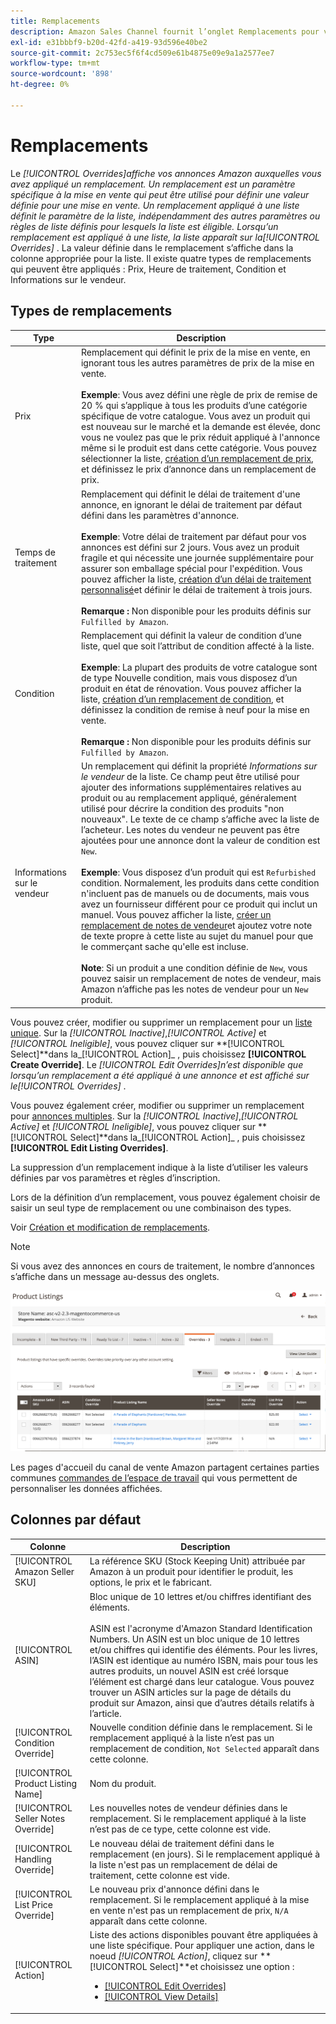 ```yaml
---
title: Remplacements
description: Amazon Sales Channel fournit l’onglet Remplacements pour vous aider à identifier et à gérer la façon dont vous appliquez des remplacements dans vos annonces Amazon.
exl-id: e31bbbf9-b20d-42fd-a419-93d596e40be2
source-git-commit: 2c753ec5f6f4cd509e61b4875e09e9a1a2577ee7
workflow-type: tm+mt
source-wordcount: '898'
ht-degree: 0%

---
```


# Remplacements

Le _[!UICONTROL Overrides]_affiche vos annonces Amazon auxquelles vous avez appliqué un remplacement. Un remplacement est un paramètre spécifique à la mise en vente qui peut être utilisé pour définir une valeur définie pour une mise en vente. Un remplacement appliqué à une liste définit le paramètre de la liste, indépendamment des autres paramètres ou règles de liste définis pour lesquels la liste est éligible. Lorsqu’un remplacement est appliqué à une liste, la liste apparaît sur la_[!UICONTROL Overrides]_ . La valeur définie dans le remplacement s’affiche dans la colonne appropriée pour la liste. Il existe quatre types de remplacements qui peuvent être appliqués : Prix, Heure de traitement, Condition et Informations sur le vendeur.

## Types de remplacements

| Type | Description |
|---|---|
| Prix | Remplacement qui définit le prix de la mise en vente, en ignorant tous les autres paramètres de prix de la mise en vente. <br><br>**Exemple**: Vous avez défini une règle de prix de remise de 20 % qui s’applique à tous les produits d’une catégorie spécifique de votre catalogue. Vous avez un produit qui est nouveau sur le marché et la demande est élevée, donc vous ne voulez pas que le prix réduit appliqué à l&#39;annonce même si le produit est dans cette catégorie. Vous pouvez sélectionner la liste, [création d’un remplacement de prix](./creating-editing-overrides.md#edit-override-single-listing), et définissez le prix d’annonce dans un remplacement de prix. |
| Temps de traitement | Remplacement qui définit le délai de traitement d&#39;une annonce, en ignorant le délai de traitement par défaut défini dans les paramètres d&#39;annonce.<br><br>**Exemple**: Votre délai de traitement par défaut pour vos annonces est défini sur 2 jours. Vous avez un produit fragile et qui nécessite une journée supplémentaire pour assurer son emballage spécial pour l&#39;expédition. Vous pouvez afficher la liste, [création d’un délai de traitement personnalisé](./creating-editing-overrides.md#edit-override-single-listing)et définir le délai de traitement à trois jours.<br><br>**Remarque :** Non disponible pour les produits définis sur `Fulfilled by Amazon`. |
| Condition | Remplacement qui définit la valeur de condition d’une liste, quel que soit l’attribut de condition affecté à la liste.<br><br>**Exemple**: La plupart des produits de votre catalogue sont de type Nouvelle condition, mais vous disposez d’un produit en état de rénovation. Vous pouvez afficher la liste, [création d’un remplacement de condition](./creating-editing-overrides.md#edit-override-single-listing), et définissez la condition de remise à neuf pour la mise en vente.<br><br>**Remarque :** Non disponible pour les produits définis sur `Fulfilled by Amazon`. |
| Informations sur le vendeur | Un remplacement qui définit la propriété _Informations sur le vendeur_ de la liste. Ce champ peut être utilisé pour ajouter des informations supplémentaires relatives au produit ou au remplacement appliqué, généralement utilisé pour décrire la condition des produits &quot;non nouveaux&quot;. Le texte de ce champ s’affiche avec la liste de l’acheteur. Les notes du vendeur ne peuvent pas être ajoutées pour une annonce dont la valeur de condition est `New`. <br><br>**Exemple**: Vous disposez d’un produit qui est `Refurbished` condition. Normalement, les produits dans cette condition n&#39;incluent pas de manuels ou de documents, mais vous avez un fournisseur différent pour ce produit qui inclut un manuel. Vous pouvez afficher la liste, [créer un remplacement de notes de vendeur](./creating-editing-overrides.md#edit-override-single-listing)et ajoutez votre note de texte propre à cette liste au sujet du manuel pour que le commerçant sache qu&#39;elle est incluse.<br><br>**Note**: Si un produit a une condition définie de `New`, vous pouvez saisir un remplacement de notes de vendeur, mais Amazon n’affiche pas les notes de vendeur pour un `New` produit. |

Vous pouvez créer, modifier ou supprimer un remplacement pour un [liste unique](./creating-editing-overrides.md#edit-override-single-listing). Sur la _[!UICONTROL Inactive]_,_[!UICONTROL Active]_ et _[!UICONTROL Ineligible]_, vous pouvez cliquer sur **[!UICONTROL Select]**dans la_[!UICONTROL Action]_ , puis choisissez **[!UICONTROL Create Override]**. Le _[!UICONTROL Edit Overrides]_n’est disponible que lorsqu’un remplacement a été appliqué à une annonce et est affiché sur le_[!UICONTROL Overrides]_ .

Vous pouvez également créer, modifier ou supprimer un remplacement pour [annonces multiples](./creating-editing-overrides.md#edit-override-multiple-listings). Sur la _[!UICONTROL Inactive]_,_[!UICONTROL Active]_ et _[!UICONTROL Ineligible]_, vous pouvez cliquer sur **[!UICONTROL Select]**dans la_[!UICONTROL Action]_ , puis choisissez **[!UICONTROL Edit Listing Overrides]**.

La suppression d’un remplacement indique à la liste d’utiliser les valeurs définies par vos paramètres et règles d’inscription.

Lors de la définition d’un remplacement, vous pouvez également choisir de saisir un seul type de remplacement ou une combinaison des types.

Voir [Création et modification de remplacements](./creating-editing-overrides.md).

>[!NOTE]
>
>Si vous avez des annonces en cours de traitement, le nombre d’annonces s’affiche dans un message au-dessus des onglets.

![Onglet Remplacements](assets/amazon-overrides.png)

Les pages d&#39;accueil du canal de vente Amazon partagent certaines parties communes [commandes de l’espace de travail](./workspace-controls.md) qui vous permettent de personnaliser les données affichées.

## Colonnes par défaut

| Colonne | Description |
|---|---|
| [!UICONTROL Amazon Seller SKU] | La référence SKU (Stock Keeping Unit) attribuée par Amazon à un produit pour identifier le produit, les options, le prix et le fabricant. |
| [!UICONTROL ASIN] | Bloc unique de 10 lettres et/ou chiffres identifiant des éléments.<br><br>ASIN est l&#39;acronyme d&#39;Amazon Standard Identification Numbers. Un ASIN est un bloc unique de 10 lettres et/ou chiffres qui identifie des éléments. Pour les livres, l’ASIN est identique au numéro ISBN, mais pour tous les autres produits, un nouvel ASIN est créé lorsque l’élément est chargé dans leur catalogue. Vous pouvez trouver un ASIN articles sur la page de détails du produit sur Amazon, ainsi que d’autres détails relatifs à l’article. |
| [!UICONTROL Condition Override] | Nouvelle condition définie dans le remplacement. Si le remplacement appliqué à la liste n’est pas un remplacement de condition, `Not Selected` apparaît dans cette colonne. |
| [!UICONTROL Product Listing Name] | Nom du produit. |
| [!UICONTROL Seller Notes Override] | Les nouvelles notes de vendeur définies dans le remplacement. Si le remplacement appliqué à la liste n’est pas de ce type, cette colonne est vide. |
| [!UICONTROL Handling Override] | Le nouveau délai de traitement défini dans le remplacement (en jours). Si le remplacement appliqué à la liste n&#39;est pas un remplacement de délai de traitement, cette colonne est vide. |
| [!UICONTROL List Price Override] | Le nouveau prix d&#39;annonce défini dans le remplacement. Si le remplacement appliqué à la mise en vente n&#39;est pas un remplacement de prix, `N/A` apparaît dans cette colonne. |
| [!UICONTROL Action] | Liste des actions disponibles pouvant être appliquées à une liste spécifique. Pour appliquer une action, dans le noeud _[!UICONTROL Action]_, cliquez sur **[!UICONTROL Select]**et choisissez une option :<ul><li>[[!UICONTROL Edit Overrides]](./creating-editing-overrides.md#edit-override-single-listing)</li><li>[[!UICONTROL View Details]](./product-listing-details.md)</li></ul> |
